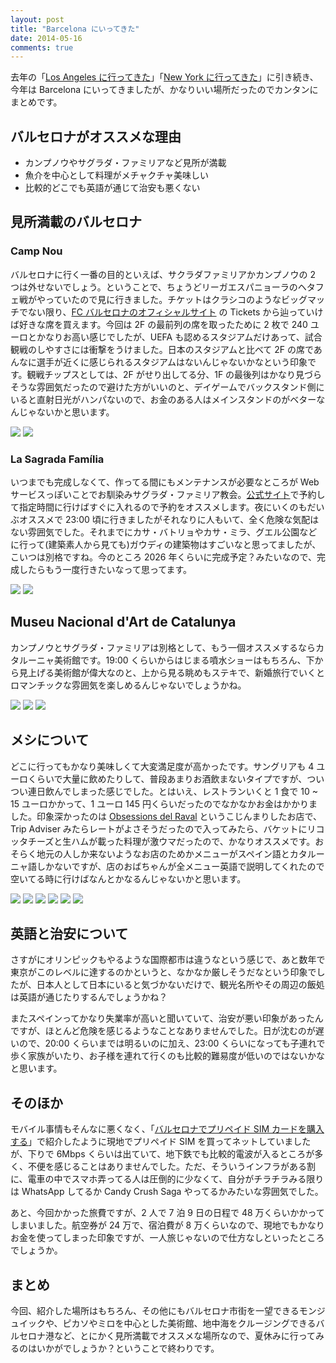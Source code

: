 ```yaml
---
layout: post
title: "Barcelona にいってきた"
date: 2014-05-16
comments: true
---
```


去年の「[Los Angeles に行ってきた](http://blog.takus.me/2013/05/11/travel-to-los-angeles/)」「[New York に行ってきた](http://blog.takus.me/2013/05/12/travel-to-new-york/)」に引き続き、今年は Barcelona にいってきましたが、かなりいい場所だったのでカンタンにまとめです。

<!--more-->

## バルセロナがオススメな理由

- カンプノウやサグラダ・ファミリアなど見所が満載
- 魚介を中心として料理がメチャクチャ美味しい
- 比較的どこでも英語が通じて治安も悪くない

## 見所満載のバルセロナ

### Camp Nou

バルセロナに行く一番の目的といえば、サクラダファミリアかカンプノウの 2 つは外せないでしょう。ということで、ちょうどリーガエスパニョーラのヘタフェ戦がやっていたので見に行きました。チケットはクラシコのようなビッグマッチでない限り、[FC バルセロナのオフィシャルサイト](http://www.fcbarcelona.com/) の Tickets から辿っていけば好きな席を買えます。今回は 2F の最前列の席を取ったために 2 枚で 240 ユーロとかなりお高い感じでしたが、UEFA も認めるスタジアムだけあって、試合観戦のしやすさには衝撃をうけました。日本のスタジアムと比べて 2F の席であんなに選手が近くに感じられるスタジアムはないんじゃないかなという印象です。観戦チップスとしては、2F がせり出してる分、1F の最後列はかなり見づらそうな雰囲気だったので避けた方がいいのと、デイゲームでバックスタンド側にいると直射日光がハンパないので、お金のある人はメインスタンドのがベターなんじゃないかと思います。

<img src="https://farm6.staticflickr.com/5481/14193032595_2d08bc2919_z.jpg">

<img src="https://farm6.staticflickr.com/5506/14193105695_9885011f88_z.jpg">

### La Sagrada Família

いつまでも完成しなくて、作ってる間にもメンテナンスが必要なところが Web サービスっぽいことでお馴染みサグラダ・ファミリア教会。[公式サイト](http://www.sagradafamilia.cat/)で予約して指定時間に行けばすぐに入れるので予約をオススメします。夜にいくのもだいぶオススメで 23:00 頃に行きましたがそれなりに人もいて、全く危険な気配はない雰囲気でした。それまでにカサ・バトリョやカサ・ミラ、グエル公園などに行って(建築素人から見ても)ガウディの建築物はすごいなと思ってましたが、こいつは別格ですね。今のところ 2026 年くらいに完成予定？みたいなので、完成したらもう一度行きたいなって思ってます。

<img src="https://farm3.staticflickr.com/2919/14170054646_b549c68842_z.jpg">

<img src="https://farm8.staticflickr.com/7373/14006576829_731498804e_z.jpg">

## Museu Nacional d'Art de Catalunya

カンプノウとサグラダ・ファミリアは別格として、もう一個オススメするならカタルーニャ美術館です。19:00 くらいからはじまる噴水ショーはもちろん、下から見上げる美術館が偉大なのと、上から見る眺めもステキで、新婚旅行でいくとロマンチックな雰囲気を楽しめるんじゃないでしょうかね。

<img src="https://farm8.staticflickr.com/7423/14006634478_a8f819be2a_z.jpg">

<img src="https://farm8.staticflickr.com/7451/14193308825_1865eccee3_z.jpg">

<img src="https://farm8.staticflickr.com/7337/14006652870_94f6ed898f_z.jpg">

## メシについて

どこに行ってもかなり美味しくて大変満足度が高かったです。サングリアも 4 ユーロくらいで大量に飲めたりして、普段あまりお酒飲まないタイプですが、ついつい連日飲んでしまった感じでした。とはいえ、レストランいくと 1 食で 10 ~ 15 ユーロかかって、1 ユーロ 145 円くらいだったのでなかなかお金はかかりました。印象深かったのは [Obsessions del Raval](https://www.facebook.com/ObsessionsDelRaval) というこじんまりしたお店で、Trip Adviser みたらレートがよさそうだったので入ってみたら、バケットにリコッタチーズと生ハムが載った料理が激ウマだったので、かなりオススメです。おそらく地元の人しか来ないようなお店のためかメニューがスペイン語とカタルーニャ語しかないですが、店のおばちゃんが全メニュー英語で説明してくれたので空いてる時に行けばなんとかなるんじゃないかと思います。

<img src="https://farm6.staticflickr.com/5593/14190085591_2beb81d2c2_z.jpg">
<img src="https://farm3.staticflickr.com/2922/14190822342_4fa1835ca0_z.jpg">
<img src="https://farm8.staticflickr.com/7450/14190085401_7c3e597797_z.jpg">
<img src="https://farm6.staticflickr.com/5475/14006706039_ffa4c9ffb7_z.jpg">
<img src="https://farm8.staticflickr.com/7340/14190822002_4c41068bdb_z.jpg">
<img src="https://farm8.staticflickr.com/7368/14193318744_4e8ec0dbae_z.jpg">

## 英語と治安について

さすがにオリンピックもやるような国際都市は違うなという感じで、あと数年で東京がこのレベルに達するのかというと、なかなか厳しそうだなという印象でしたが、日本人として日本にいると気づかないだけで、観光名所やその周辺の飯処は英語が通じたりするんでしょうかね？

またスペインってかなり失業率が高いと聞いていて、治安が悪い印象があったんですが、ほとんど危険を感じるようなことなありませんでした。日が沈むのが遅いので、20:00 くらいまでは明るいのに加え、23:00 くらいになっても子連れで歩く家族がいたり、お子様を連れて行くのも比較的難易度が低いのではないかなと思います。

## そのほか

モバイル事情もそんなに悪くなく、「[バルセロナでプリペイド SIM カードを購入する](http://blog.takus.me/2014/05/05/barcelona-prepaid-sim/)」で紹介したように現地でプリペイド SIM を買ってネットしていましたが、下りで 6Mbps くらいは出ていて、地下鉄でも比較的電波が入るところが多く、不便を感じることはありませんでした。ただ、そういうインフラがある割に、電車の中でスマホ弄ってる人は圧倒的に少なくて、自分がチラチラみる限りは WhatsApp してるか Candy Crush Saga やってるかみたいな雰囲気でした。

あと、今回かかった旅費ですが、2 人で 7 泊 9 日の日程で 48 万くらいかかってしまいました。航空券が 24 万で、宿泊費が 8 万くらいなので、現地でもかなりお金を使ってしまった印象ですが、一人旅じゃないので仕方なしといったところでしょうか。

## まとめ

今回、紹介した場所はもちろん、その他にもバルセロナ市街を一望できるモンジュイックや、ピカソやミロを中心とした美術館、地中海をクルージングできるバルセロナ港など、とにかく見所満載でオススメな場所なので、夏休みに行ってみるのはいかがでしょうか？ということで終わりです。
